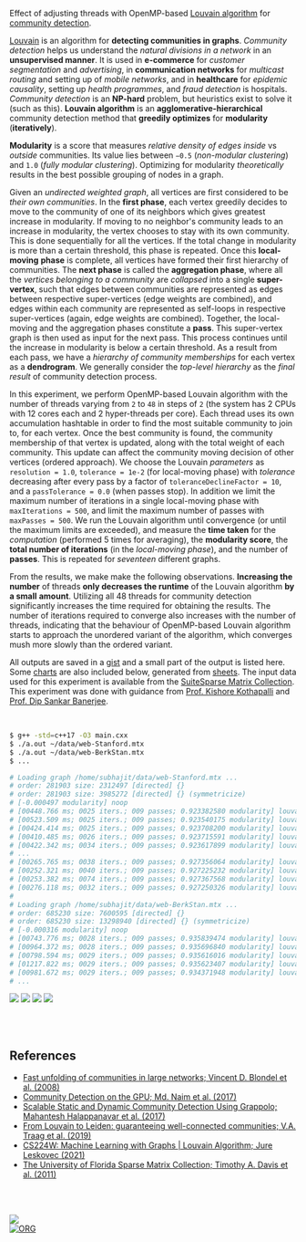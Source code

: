 Effect of adjusting threads with OpenMP-based [Louvain algorithm] for
[community detection].

[Louvain] is an algorithm for **detecting communities in graphs**. *Community*
*detection* helps us understand the *natural divisions in a network* in an
**unsupervised manner**. It is used in **e-commerce** for *customer*
*segmentation* and *advertising*, in **communication networks** for *multicast*
*routing* and setting up of *mobile networks*, and in **healthcare** for
*epidemic causality*, setting up *health programmes*, and *fraud detection* is
hospitals. *Community detection* is an **NP-hard** problem, but heuristics exist
to solve it (such as this). **Louvain algorithm** is an **agglomerative-hierarchical**
community detection method that **greedily optimizes** for **modularity**
(**iteratively**).

**Modularity** is a score that measures *relative density of edges inside* vs
*outside* communities. Its value lies between `−0.5` (*non-modular clustering*)
and `1.0` (*fully modular clustering*). Optimizing for modularity *theoretically*
results in the best possible grouping of nodes in a graph.

Given an *undirected weighted graph*, all vertices are first considered to be
*their own communities*. In the **first phase**, each vertex greedily decides to
move to the community of one of its neighbors which gives greatest increase in
modularity. If moving to no neighbor's community leads to an increase in
modularity, the vertex chooses to stay with its own community. This is done
sequentially for all the vertices. If the total change in modularity is more
than a certain threshold, this phase is repeated. Once this **local-moving**
**phase** is complete, all vertices have formed their first hierarchy of
communities. The **next phase** is called the **aggregation phase**, where all
the *vertices belonging to a community* are *collapsed* into a single
**super-vertex**, such that edges between communities are represented as edges
between respective super-vertices (edge weights are combined), and edges within
each community are represented as self-loops in respective super-vertices
(again, edge weights are combined). Together, the local-moving and the
aggregation phases constitute a **pass**. This super-vertex graph is then used
as input for the next pass. This process continues until the increase in
modularity is below a certain threshold. As a result from each pass, we have a
*hierarchy of community memberships* for each vertex as a **dendrogram**. We
generally consider the *top-level hierarchy* as the *final result* of community
detection process.

In this experiment, we perform OpenMP-based Louvain algorithm with the number of
threads varying from `2` to `48` in steps of `2` (the system has 2 CPUs with 12
cores each and 2 hyper-threads per core). Each thread uses its own accumulation
hashtable in order to find the most suitable community to join to, for each
vertex. Once the best community is found, the community membership of that
vertex is updated, along with the total weight of each community. This update
can affect the community moving decision of other vertices (ordered approach).
We choose the Louvain *parameters* as `resolution = 1.0`, `tolerance = 1e-2`
(for local-moving phase) with *tolerance* decreasing after every pass by a
factor of `toleranceDeclineFactor = 10`, and a `passTolerance = 0.0` (when
passes stop). In addition we limit the maximum number of iterations in a single
local-moving phase with `maxIterations = 500`, and limit the maximum number of
passes with `maxPasses = 500`. We run the Louvain algorithm until convergence
(or until the maximum limits are exceeded), and measure the **time taken** for
the *computation* (performed 5 times for averaging), the **modularity score**,
the **total number of iterations** (in the *local-moving phase*), and the number
of **passes**. This is repeated for *seventeen* different graphs.

From the results, we make make the following observations. **Increasing the number**
of threads **only decreases the runtime** of the Louvain algorithm **by a small**
**amount**. Utilizing all 48 threads for community detection significantly increases
the time required for obtaining the results. The number of iterations required
to converge also increases with the number of threads, indicating that the
behaviour of OpenMP-based Louvain algorithm starts to approach the unordered
variant of the algorithm, which converges mush more slowly than the ordered
variant.

All outputs are saved in a [gist] and a small part of the output is listed here.
Some [charts] are also included below, generated from [sheets]. The input data
used for this experiment is available from the [SuiteSparse Matrix Collection].
This experiment was done with guidance from [Prof. Kishore Kothapalli] and
[Prof. Dip Sankar Banerjee].


[Louvain algorithm]: https://en.wikipedia.org/wiki/Louvain_method
[community detection]: https://en.wikipedia.org/wiki/Community_search

<br>

```bash
$ g++ -std=c++17 -O3 main.cxx
$ ./a.out ~/data/web-Stanford.mtx
$ ./a.out ~/data/web-BerkStan.mtx
$ ...

# Loading graph /home/subhajit/data/web-Stanford.mtx ...
# order: 281903 size: 2312497 [directed] {}
# order: 281903 size: 3985272 [directed] {} (symmetricize)
# [-0.000497 modularity] noop
# [00448.766 ms; 0025 iters.; 009 passes; 0.923382580 modularity] louvainSeq
# [00523.509 ms; 0025 iters.; 009 passes; 0.923540175 modularity] louvainOmp {threads=02}
# [00424.414 ms; 0025 iters.; 009 passes; 0.923708200 modularity] louvainOmp {threads=04}
# [00410.485 ms; 0026 iters.; 009 passes; 0.923715591 modularity] louvainOmp {threads=06}
# [00422.342 ms; 0034 iters.; 009 passes; 0.923617899 modularity] louvainOmp {threads=08}
# ...
# [00265.765 ms; 0038 iters.; 009 passes; 0.927356064 modularity] louvainOmp {threads=42}
# [00252.321 ms; 0040 iters.; 009 passes; 0.927225232 modularity] louvainOmp {threads=44}
# [00253.382 ms; 0074 iters.; 009 passes; 0.927367568 modularity] louvainOmp {threads=46}
# [00276.118 ms; 0032 iters.; 009 passes; 0.927250326 modularity] louvainOmp {threads=48}
#
# Loading graph /home/subhajit/data/web-BerkStan.mtx ...
# order: 685230 size: 7600595 [directed] {}
# order: 685230 size: 13298940 [directed] {} (symmetricize)
# [-0.000316 modularity] noop
# [00743.776 ms; 0028 iters.; 009 passes; 0.935839474 modularity] louvainSeq
# [00964.372 ms; 0028 iters.; 009 passes; 0.935696840 modularity] louvainOmp {threads=02}
# [00798.594 ms; 0029 iters.; 009 passes; 0.935616016 modularity] louvainOmp {threads=04}
# [01217.822 ms; 0029 iters.; 009 passes; 0.935623407 modularity] louvainOmp {threads=06}
# [00981.672 ms; 0029 iters.; 009 passes; 0.934371948 modularity] louvainOmp {threads=08}
# ...
```

[![](https://i.imgur.com/SxNaJki.png)][sheetp]
[![](https://i.imgur.com/jhmxA9c.png)][sheetp]
[![](https://i.imgur.com/Ys0tife.png)][sheetp]
[![](https://i.imgur.com/MqAypz2.png)][sheetp]

<br>
<br>


## References

- [Fast unfolding of communities in large networks; Vincent D. Blondel et al. (2008)](https://arxiv.org/abs/0803.0476)
- [Community Detection on the GPU; Md. Naim et al. (2017)](https://arxiv.org/abs/1305.2006)
- [Scalable Static and Dynamic Community Detection Using Grappolo; Mahantesh Halappanavar et al. (2017)](https://ieeexplore.ieee.org/document/8091047)
- [From Louvain to Leiden: guaranteeing well-connected communities; V.A. Traag et al. (2019)](https://www.nature.com/articles/s41598-019-41695-z)
- [CS224W: Machine Learning with Graphs | Louvain Algorithm; Jure Leskovec (2021)](https://www.youtube.com/watch?v=0zuiLBOIcsw)
- [The University of Florida Sparse Matrix Collection; Timothy A. Davis et al. (2011)](https://doi.org/10.1145/2049662.2049663)

<br>
<br>

[![](https://i.imgur.com/UGB0g2L.jpg)](https://www.youtube.com/watch?v=pIF3wOet-zw)<br>
[![ORG](https://img.shields.io/badge/org-puzzlef-green?logo=Org)](https://puzzlef.github.io)


[Prof. Dip Sankar Banerjee]: https://sites.google.com/site/dipsankarban/
[Prof. Kishore Kothapalli]: https://faculty.iiit.ac.in/~kkishore/
[SuiteSparse Matrix Collection]: https://sparse.tamu.edu
[Louvain]: https://en.wikipedia.org/wiki/Louvain_method
[gist]: https://gist.github.com/wolfram77/52e3228bf8aaf0342681cc821eb1e13d
[charts]: https://imgur.com/a/0Urw7Tj
[sheets]: https://docs.google.com/spreadsheets/d/1Ghp4B9I121mjWtAES9jK6C3WoBJQ2b3l6xeLsr5HMh0/edit?usp=sharing
[sheetp]: https://docs.google.com/spreadsheets/d/e/2PACX-1vR7szglMFn_31IVDz5LrlcUg_9TgvIhtJAW-XgLdbRcM9mXPUE3IdEr8rSd-DbsPTMYIQ_i5iNint7D/pubhtml
